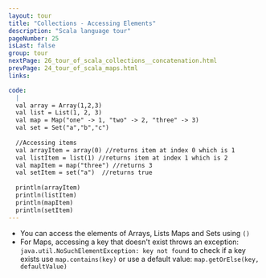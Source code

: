 ```yaml
---
layout: tour
title: "Collections - Accessing Elements"
description: "Scala language tour"
pageNumber: 25
isLast: false
group: tour
nextPage: 26_tour_of_scala_collections__concatenation.html
prevPage: 24_tour_of_scala_maps.html
links:

code:
  |
  val array = Array(1,2,3)   
  val list = List(1, 2, 3)  
  val map = Map("one" -> 1, "two" -> 2, "three" -> 3)   
  val set = Set("a","b","c")  
  
  //Accessing items   
  val arrayItem = array(0) //returns item at index 0 which is 1  
  val listItem = list(1) //returns item at index 1 which is 2  
  val mapItem = map("three") //returns 3  
  val setItem = set("a")  //returns true  
  
  println(arrayItem)  
  println(listItem)  
  println(mapItem)  
  println(setItem)  
---
```


- You can access the elements of Arrays, Lists Maps and Sets using `()`
- For Maps, accessing a key that doesn't exist throws an exception: `java.util.NoSuchElementException: key not found` to check if a key exists use `map.contains(key)` or use a default value: `map.getOrElse(key, defaultValue)`